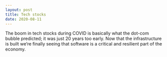 ```yaml
---
layout: post
title: Tech stocks
date: 2020-08-11
---
```

The boom in tech stocks during COVID is basically what the dot-com bubble predicted; it was just 20 years too early. Now that the infrastructure is built we’re finally seeing that software is a critical and resilient part of the economy.
